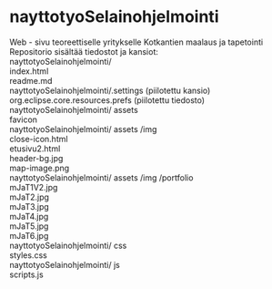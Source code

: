 # nayttotyoSelainohjelmointi
Web - sivu teoreettiselle yritykselle Kotkantien maalaus ja tapetointi<br>
Repositorio sisältää tiedostot ja kansiot:<br>
nayttotyoSelainohjelmointi/<br>
index.html<br>
readme.md<br>
nayttotyoSelainohjelmointi/.settings (piilotettu kansio)<br>
org.eclipse.core.resources.prefs (piilotettu tiedosto)<br>
nayttotyoSelainohjelmointi/ assets<br>
favicon<br>
nayttotyoSelainohjelmointi/ assets /img<br>
close-icon.html<br>
etusivu2.html<br>
header-bg.jpg<br>
map-image.png<br>
nayttotyoSelainohjelmointi/ assets /img /portfolio<br>
mJaT1V2.jpg<br>
mJaT2.jpg<br>
mJaT3.jpg<br>
mJaT4.jpg<br>
mJaT5.jpg<br>
mJaT6.jpg<br>
nayttotyoSelainohjelmointi/ css<br>
styles.css<br>
nayttotyoSelainohjelmointi/ js<br>
scripts.js<br>

